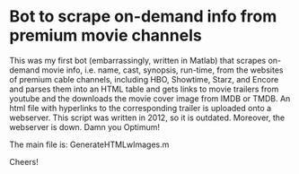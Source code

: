 # Bot to scrape on-demand info from premium movie channels

This was my first bot (embarrassingly, written in Matlab) that scrapes 
on-demand movie info, i.e. name, cast, synopsis, run-time, from the 
websites of premium cable channels, including HBO, Showtime, Starz, and 
Encore and parses them into an HTML table and gets links to movie trailers 
from youtube and the downloads the movie cover image from IMDB or TMDB. 
An html file with hyperlinks to the corresponding trailer is uploaded onto 
a webserver.  This script was written in 2012, so it is outdated. 
Moreover, the webserver is down. Damn you Optimum!

The main file is: GenerateHTMLwImages.m

Cheers!
